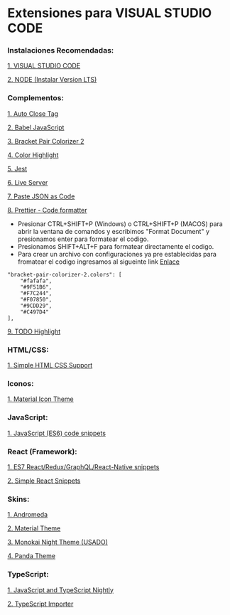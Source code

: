 # Extensiones para VISUAL STUDIO CODE

### Instalaciones Recomendadas:
[1. VISUAL STUDIO CODE](https://code.visualstudio.com/)

[2. NODE (Instalar Version LTS)](https://nodejs.org/es/)

### Complementos:
[1. Auto Close Tag](https://marketplace.visualstudio.com/items?itemName=formulahendry.auto-close-tag)

[2. Babel JavaScript](https://marketplace.visualstudio.com/items?itemName=mgmcdermott.vscode-language-babel)

[3. Bracket Pair Colorizer 2](https://marketplace.visualstudio.com/items?itemName=CoenraadS.bracket-pair-colorizer-2)

[4. Color Highlight](https://marketplace.visualstudio.com/items?itemName=naumovs.color-highlight)

[5. Jest](https://marketplace.visualstudio.com/items?itemName=Orta.vscode-jest)

[6. Live Server](https://marketplace.visualstudio.com/items?itemName=ritwickdey.LiveServer)

[7. Paste JSON as Code](https://marketplace.visualstudio.com/items?itemName=quicktype.quicktype)

[8. Prettier - Code formatter](https://marketplace.visualstudio.com/items?itemName=esbenp.prettier-vscode)

* Presionar CTRL+SHIFT+P (Windows) o CTRL+SHIFT+P (MACOS) para abrir la ventana de comandos y escribimos "Format Document" y presionamos enter para formatear el codigo.
* Presionamos SHIFT+ALT+F para formatear directamente el codigo.
* Para crear un archivo con configuraciones ya pre establecidas para fromatear el codigo ingresamos al sigueinte link
[Enlace](https://marketplace.visualstudio.com/items?itemName=Orta.vscode-jest)
```
"bracket-pair-colorizer-2.colors": [
    "#fafafa",
    "#9F51B6",
    "#F7C244",
    "#F07850",
    "#9CDD29",
    "#C497D4"
],
```

[9. TODO Highlight](https://marketplace.visualstudio.com/items?itemName=wayou.vscode-todo-highlight)

### HTML/CSS:
[1. Simple HTML CSS Support](https://marketplace.visualstudio.com/items?itemName=ecmel.vscode-html-css)

### Iconos:
[1. Material Icon Theme](https://marketplace.visualstudio.com/items?itemName=PKief.material-icon-theme)

### JavaScript:
[1. JavaScript (ES6) code snippets](https://marketplace.visualstudio.com/items?itemName=xabikos.JavaScriptSnippets)

### React (Framework):
[1. ES7 React/Redux/GraphQL/React-Native snippets](https://marketplace.visualstudio.com/items?itemName=dsznajder.es7-react-js-snippets)

[2. Simple React Snippets](https://marketplace.visualstudio.com/items?itemName=burkeholland.simple-react-snippets)

### Skins:
[1. Andromeda](https://marketplace.visualstudio.com/items?itemName=EliverLara.andromeda)

[2. Material Theme](https://marketplace.visualstudio.com/items?itemName=Equinusocio.vsc-material-theme)

[3. Monokai Night Theme (USADO)](https://marketplace.visualstudio.com/items?itemName=fabiospampinato.vscode-monokai-night)

[4. Panda Theme](https://marketplace.visualstudio.com/items?itemName=tinkertrain.theme-panda)

### TypeScript:
[1. JavaScript and TypeScript Nightly](https://marketplace.visualstudio.com/items?itemName=ms-vscode.vscode-typescript-next)

[2. TypeScript Importer](https://marketplace.visualstudio.com/items?itemName=pmneo.tsimporter)
